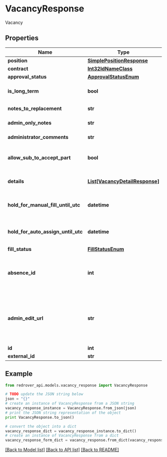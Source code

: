 # VacancyResponse

Vacancy

## Properties
Name | Type | Description | Notes
------------ | ------------- | ------------- | -------------
**position** | [**SimplePositionResponse**](SimplePositionResponse.md) |  | [optional] 
**contract** | [**Int32IdNameClass**](Int32IdNameClass.md) |  | [optional] 
**approval_status** | [**ApprovalStatusEnum**](ApprovalStatusEnum.md) |  | [optional] 
**is_long_term** | **bool** | If the Vacancy is long term | [optional] 
**notes_to_replacement** | **str** | Notes to the Substitute | [optional] 
**admin_only_notes** | **str** | Notes for only Admins | [optional] 
**administrator_comments** | **str** | Administrator comments | [optional] 
**allow_sub_to_accept_part** | **bool** | If the Vacancy can be accepted in parts | [optional] 
**details** | [**List[VacancyDetailResponse]**](VacancyDetailResponse.md) | The Vacancy&#39;s Details | [optional] 
**hold_for_manual_fill_until_utc** | **datetime** | When the Vacancy is held for manual fill | [optional] 
**hold_for_auto_assign_until_utc** | **datetime** | When the Vacancy is held for auto assign | [optional] 
**fill_status** | [**FillStatusEnum**](FillStatusEnum.md) |  | [optional] 
**absence_id** | **int** | The Vacancy&#39;s AbsenceId if it is correlated to one | [optional] 
**admin_edit_url** | **str** | The Url that the Admin can edit the Vacancy or Absence that it is associated with | [optional] [readonly] 
**id** | **int** |  | [optional] 
**external_id** | **str** |  | [optional] 

## Example

```python
from redrover_api.models.vacancy_response import VacancyResponse

# TODO update the JSON string below
json = "{}"
# create an instance of VacancyResponse from a JSON string
vacancy_response_instance = VacancyResponse.from_json(json)
# print the JSON string representation of the object
print VacancyResponse.to_json()

# convert the object into a dict
vacancy_response_dict = vacancy_response_instance.to_dict()
# create an instance of VacancyResponse from a dict
vacancy_response_form_dict = vacancy_response.from_dict(vacancy_response_dict)
```
[[Back to Model list]](../README.md#documentation-for-models) [[Back to API list]](../README.md#documentation-for-api-endpoints) [[Back to README]](../README.md)


